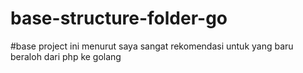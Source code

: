 # base-structure-folder-go

#base project ini menurut saya sangat rekomendasi untuk yang baru beraloh dari php ke golang
